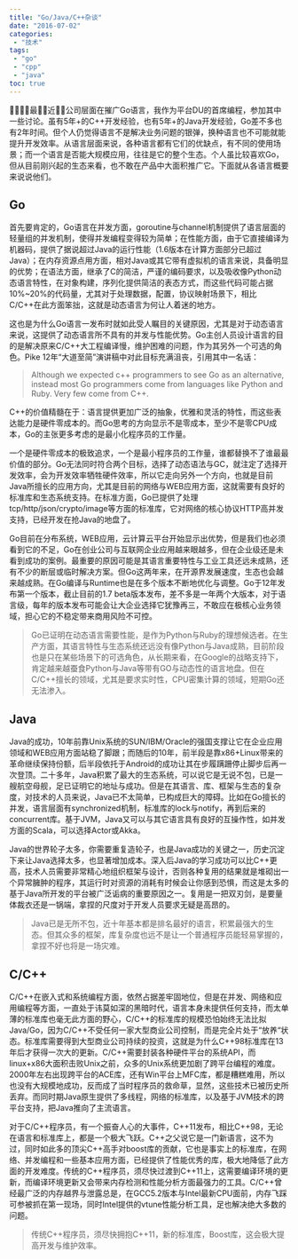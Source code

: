 ```yaml
---
title: "Go/Java/C++杂谈"
date: "2016-07-02"
categories:
 - "技术"
tags:
 - "go"
 - "cpp"
 - "java"
toc: true
---
```


最近公司层面在摧广Go语言，我作为平台DU的首席编程，参加其中一些讨论。虽有5年+的C++开发经验，也有5年+的Java开发经验，Go差不多也有2年时间。但个人仍觉得语言不是解决业务问题的银弹，换种语言也不可能就能提升开发效率。从语言层面来说，各种语言都有它们的优缺点，有不同的使用场景；而一个语言是否能大规模应用，往往是它的整个生态。个人虽比较喜欢Go，但从目前刚兴起的生态来看，也不敢在产品中大面积推广它。下面就从各语言概要来说说他们。


## Go

首先要肯定的，Go语言在并发方面，goroutine与channel机制提供了语言层面的轻量组的并发机制，使得并发编程变得较为简单；在性能方面，由于它直接编译为机器码，提供了据说超过Java的运行性能（1.6版本在计算方面部分已超过Java）；在内存资源点用方面，相对Java或其它带有虚拟机的语言来说，具备明显的优势；在语法方面，继承了C的简洁，严谨的编码要求，以及吸收像Python动态语言特性，在对象构建，序列化提供简洁的表态方式，而这些代码可能占据10%~20%的代码量，尤其对于处理数据，配置，协议映射场景下，相比C/C++在此方面笨拙，这就是动态语言为何让人着迷的地方。
<!--more-->
这也是为什么Go语言一发布时就如此受人瞩目的关键原因，尤其是对于动态语言来说，这提供了动态语言所不具有的并发与性能优势。Go主创人员设计语言的目的是解决原来C/C++大工程编译慢，维护困难的问题，作为其另外一个可选的角色。Pike 12年“大道至简”演讲稿中对此目标充满沮丧，引用其中一名话：

> Although we expected c++ programmers to see Go as an alternative, instead most Go programmers come from languages like Python and Ruby. Very few come from C++.

C++的价值精髓在于：语言提供更加广泛的抽象，优雅和灵活的特性，而这些表达能力是硬件零成本的。而Go思考的方向显示不是零成本，至少不是零CPU成本，Go的主张更多考虑的是最小化程序员的工作量。

一个是硬件零成本的极致追求，一个是最小程序员的工作量，谁都替换不了谁最最价值的部分。Go无法同时符合两个目标，选择了动态语法与GC，就注定了选择开发效率，会为开发效率牺牲硬件效率，所以它走向另外一个方向，也就是目前Java所擅长的应用方向，尤其是目前的网络与WEB应用方面，这就需要有良好的标准库和生态系统支持。在标准方面，Go已提供了处理tcp/http/json/crypto/image等方面的标准库，它对网络的核心协议HTTP高并发支持，已经开发在抢Java的地盘了。

Go目前在分布系统，WEB应用，云计算云平台开始显示出优势，但是我们也必须看到它的不足，Go在创业公司与互联网企业应用越来眼越多，但在企业级还是未看到成功的案例。最重要的原因可能是其语言重要特性与工业工具还远未成熟，还有不少的断层或临时解决方案。但Go这两年来，在开源界发展速度，生态也会越来越成熟。在Go编译与Runtime也是在多个版本不断地优化与调整。Go于12年发布第一个版本，截止目前的1.7 beta版本发布，差不多是一年两个大版本，对于语言级，每年的版本发布可能会让大企业选择它犹豫再三，不敢应在极核心业务领域，担心它的不稳定带来商用风险不可控。

> Go已证明在动态语言需要性能，是作为Python与Ruby的理想候选者。在生产方面，其语言特性与生态系统还远没有像Python与Java成熟，目前阶段也是只在某些场景下的可选角色，从长期来看，在Google的战略支持下，肯定越来越蚕食Python与Java等带有GO与动态性的语言地盘。但在C/C++擅长的领域，尤其是要求实时性，CPU密集计算的领域，短期Go还无法渗入。

## Java

Java的成功，10年前靠Unix系统的SUN/IBM/Oracle的强国支撑让它在企业应用领域和WEB应用方面站稳了脚跟；而随后的10年，前半段是靠x86+Linux带来的革命继续保持份额，后半段依托于Android的成功让其在步履蹒跚停止脚步后再一次登顶。二十多年，Java积累了最大的生态系统，可以说它是无说不包，已是一艘航空母舰，足已证明它的地址与成功。但是在其语言、库、框架与生态的复杂度，对技术的人员来说，Java已不太简单，已构成巨大的障碍。比如在Go擅长的并发，语言层面有synchronized机制，标准库的lock与notify，再到后来的concurrent库。基于JVM，Java又可以与其它语言具有良好的互操作性，如并发方面的Scala，可以选择Actor或Akka。

Java的世界轮子太多，你需要重复造轮子，也是Java成功的关键之一，历史沉淀下来让Java选择太多，也显著增加成本。深入后Java的学习成功可以比C++更高，技术人员需要非常精心地组织框架与设计，否则各种复用的结果就是堆砌出一个异常臃肿的程序，其运行时对资源的消耗有时候会让你感到恐惧，而这是太多的基于Java所开发的平台被广泛诟病的重要原因之一。复用是一把双刃剑，是要量体裁衣还是一锅端，拿捏的尺度对于开发人员要求无疑是高昂的。

>Java已是无所不包，近十年基本都是排名最好的语言，积累最强大的生态。但其众多的框架，库复杂度也远不是让一个普通程序员能轻易掌握的，拿捏不好也将是一场灾难。


## C/C++

C/C++在嵌入式和系统编程方面，依然占据差牢固地位，但是在并发、网络和应用编程等方面，一直处于讳莫如深的黑暗时代，语言本身未提供任何支持，而太单薄的标准库也毫无此方面的野心，C/C++的标准库的规模恐怕始终无法比拟Java/Go，因为C/C++不受任何一家大型商业公司控制，而是完全片处于“放养“状态。标准库需要得到大型商业公司持续的投资，这就是为什么C++98标准库在13年后才获得一次大的更新。C/C++需要封装各种硬件平台的系统API，而linux+x86大面积击败Unix之前，众多的Unix系统更加剧了跨平台编程的难度。2000年左右出现跨平台的ACE库，还有Win平台上MFC库，都是糟糕难用，所以也没有大规模地成功，反而成了当时程序员的救命草，显然，这些技术已被历史所丢弃。而同时期Java原生提供了多线程，网络的标准库，以及基于JVM技术的跨平台支持，把Java推向了主流语言。

对于C/C++程序员，有一个振奋人心的大事件，C++11发布，相比C++98，无论在语言和标准库上，都是一个极大飞跃。C++之父说它是一门新语言，这不为过，同时如此多的顶尖C++高手对boost库的贡献，它也是事实上的标准库，在网络、并发编程和一些基本应用方面，已经提供了性能优秀的库，极大地降低了此方面的开发难度。传统的C++程序员，须尽快过渡到C++11上，这需要编译环境的更新，而编译环境更新又会带来内存检测和性能分析方面最强力的工具。C/C++曾经最广泛的内存越界与泄露总是，在GCC5.2版本与Intel最新CPU面前，内存飞踩可参被抓在第一现场，同时Intel提供的vtune性能分析工具，足也解决绝大多数的问题。

> 传统C++程序员，须尽快拥抱C++11，新的标准库，Boost库，这会极大提高开发与维护效率。





